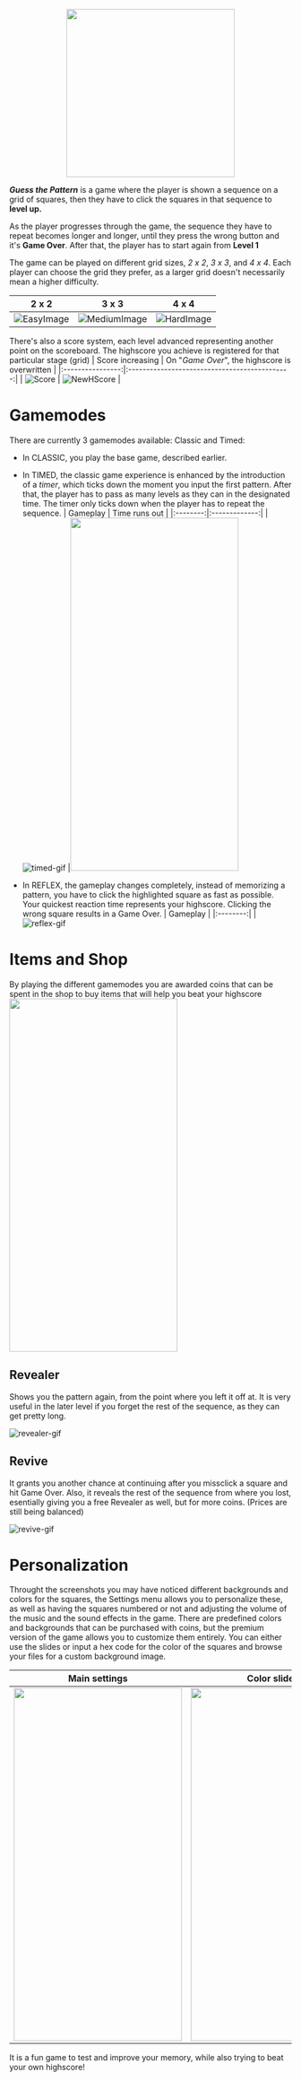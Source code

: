 <p align = "center">
  <img width="300" height="300" src="https://github.com/DumitruCimpean/GuessThePattern/assets/142332910/9c3d7d7c-df1a-4023-9f5c-de38f0525d91">
</p>

_**Guess the Pattern**_ is a game where the player is shown a sequence on a grid of squares, then they have to click the squares in that sequence to **level up.**

As the player progresses through the game, the sequence they have to repeat becomes longer and longer, until they press the wrong button and it's **Game Over**. After that, the player has to start again from **Level 1**

The game can be played on different grid sizes, _2 x 2_, _3 x 3_, and _4 x 4_. Each player can choose the grid they prefer, as a larger grid doesn't necessarily mean a higher difficulty.

| 2 x 2 | 3 x 3 | 4 x 4 |
|:----:|:------:|:----:|
| ![EasyImage](https://github.com/DumitruCimpean/GuessThePattern/assets/142332910/0668020f-08ce-4a8f-ae52-c0ef8ce9e81d) | ![MediumImage](https://github.com/DumitruCimpean/GuessThePattern/assets/142332910/9bc3663e-eff6-4878-9aa3-dfa5ea4264c8) | ![HardImage](https://github.com/DumitruCimpean/GuessThePattern/assets/142332910/f701fb95-04ea-4134-818e-7dc05731b5ab) |

There's also a score system, each level advanced representing another point on the scoreboard. The highscore you achieve is registered for that particular stage (grid)
| Score increasing | On "_Game Over_", the highscore is overwritten |
|:----------------:|:---------------------------------------------:|
| ![Score](https://github.com/DumitruCimpean/GuessThePattern/assets/142332910/ad721e19-924a-4a55-a5b7-59d27d40efc5) | ![NewHScore](https://github.com/DumitruCimpean/GuessThePattern/assets/142332910/bb0c3186-0294-4aef-83c1-5a7d68527cd6) |

<h1> Gamemodes </h1>
There are currently 3 gamemodes available: Classic and Timed:

 - In CLASSIC, you play the base game, described earlier.

- In TIMED, the classic game experience is enhanced by the introduction of a _timer_, which ticks down the moment you input the first pattern. After that, the player has to pass as many levels as they can in the designated time. The timer only ticks down when the player has to repeat the sequence.
  | Gameplay | Time runs out |
  |:--------:|:-------------:|
  | ![timed-gif](https://github.com/DumitruCimpean/GuessThePattern/assets/142332910/dbe30845-103c-4792-aea1-cec7c59dd06a) |<img src="https://github.com/DumitruCimpean/GuessThePattern/assets/142332910/b84b5cf8-2d14-4c64-8920-1bb47bf11261" width="300" height="630">

- In REFLEX, the gameplay changes completely, instead of memorizing a pattern, you have to click the highlighted square as fast as possible. Your quickest reaction time represents your highscore. Clicking the wrong square results in a Game Over.
  | Gameplay |
  |:--------:|
  | ![reflex-gif](https://github.com/DumitruCimpean/GuessThePattern/assets/142332910/3c212bcf-7fd2-4c30-83ef-873333f81440)

<h1> Items and Shop </h1>
By playing the different gamemodes you are awarded coins that can be spent in the shop to buy items that will help you beat your highscore
<img src="https://github.com/DumitruCimpean/GuessThePattern/assets/142332910/305105cd-2474-42af-ab4e-7dacb435df85" width="300" height="630">
<h2>Revealer</h2>
Shows you the pattern again, from the point where you left it off at. It is very useful in the later level if you forget the rest of the sequence, as they can get pretty long.

![revealer-gif](https://github.com/DumitruCimpean/GuessThePattern/assets/142332910/916c0859-23f8-43c5-9964-183243771ceb)

<h2>Revive</h2>
It grants you another chance at continuing after you missclick a square and hit Game Over. Also, it reveals the rest of the sequence from where you lost, esentially giving you a free Revealer as well, but for more coins. (Prices are still being balanced)

![revive-gif](https://github.com/DumitruCimpean/GuessThePattern/assets/142332910/ca44c144-6a93-4c5a-9682-0f055fad1497)



<h1> Personalization </h1>
Throught the screenshots you may have noticed different backgrounds and colors for the squares, the Settings menu allows you to personalize these, as well as having the squares numbered or not and adjusting the volume of the music and the sound effects in the game. There are predefined colors and backgrounds that can be purchased with coins, but the premium version of the game allows you to customize them entirely. You can either use the slides or input a hex code for the color of the squares and browse your files for a custom background image.

| Main settings | Color sliders | Numbered squares |
|:-------------:|:-------------:|:-----------------|
| <img src="https://github.com/DumitruCimpean/GuessThePattern/assets/142332910/49f8e6bf-5292-485f-aba3-984a823a09cf" width="300" height="630"> | <img src="https://github.com/DumitruCimpean/GuessThePattern/assets/142332910/4c4012f5-b28b-493e-a03f-0c75c5d45c61" width="300" height="630"> | <img src="https://github.com/DumitruCimpean/GuessThePattern/assets/142332910/658103fe-a80a-4086-b0e2-f5416ebc60c4" width="300" height="630">


It is a fun game to test and improve your memory, while also trying to beat your own highscore!

